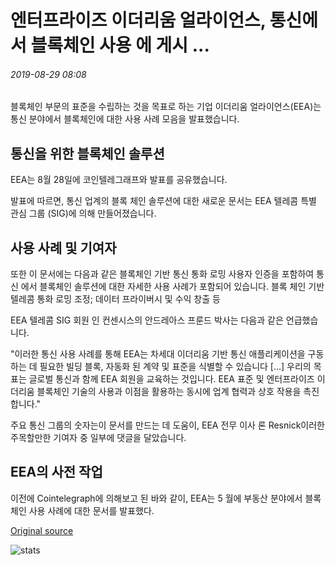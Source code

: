 # 엔터프라이즈 이더리움 얼라이언스, 통신에서 블록체인 사용 에 게시 ...

###### 2019-08-29 08:08

블록체인 부문의 표준을 수립하는 것을 목표로 하는 기업 이더리움 얼라이언스(EEA)는 통신 분야에서 블록체인에 대한 사용 사례 모음을 발표했습니다.

## 통신을 위한 블록체인 솔루션

EEA는 8월 28일에 코인텔레그래프와 발표를 공유했습니다.

발표에 따르면, 통신 업계의 블록 체인 솔루션에 대한 새로운 문서는 EEA 텔레콤 특별 관심 그룹 (SIG)에 의해 만들어졌습니다.

## 사용 사례 및 기여자

또한 이 문서에는 다음과 같은 블록체인 기반 통신 통화 로밍 사용자 인증을 포함하여 통신 에서 블록체인 솔루션에 대한 자세한 사용 사례가 포함되어 있습니다. 블록 체인 기반 텔레콤 통화 로밍 조정; 데이터 프라이버시 및 수익 창출 등

EEA 텔레콤 SIG 회원 인 컨센시스의 안드레아스 프룬드 박사는 다음과 같은 언급했습니다.

"이러한 통신 사용 사례를 통해 EEA는 차세대 이더리움 기반 통신 애플리케이션을 구동하는 데 필요한 빌딩 블록, 자동화 된 계약 및 표준을 식별할 수 있습니다 \[...\] 우리의 목표는 글로벌 통신과 함께 EEA 회원을 교육하는 것입니다. EEA 표준 및 엔터프라이즈 이더리움 블록체인 기술의 사용과 이점을 활용하는 동시에 업계 협력과 상호 작용을 촉진합니다."

주요 통신 그룹의 숫자는이 문서를 만드는 데 도움이, EEA 전무 이사 론 Resnick이러한 주목할만한 기여자 중 일부에 댓글을 달았습니다.

## EEA의 사전 작업

이전에 Cointelegraph에 의해보고 된 바와 같이, EEA는 5 월에 부동산 분야에서 블록 체인 사용 사례에 대한 문서를 발표했다.

[Original source](https://cointelegraph.com/news/enterprise-ethereum-alliance-publishes-on-blockchain-uses-in-telecoms)

![stats](https://c.statcounter.com/11760860/0/a89fa40b/1/ "stats")